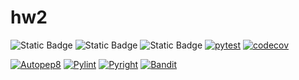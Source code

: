 # hw2
![Static Badge](https://img.shields.io/badge/language-python-blue)
![Static Badge](https://img.shields.io/badge/license-MIT-purple)
![Static Badge](https://img.shields.io/badge/platform-linux-green)
[![pytest](https://github.com/vegechick510/hw2/actions/workflows/pytest.yml/badge.svg)](https://github.com/vegechick510/hw2/actions/workflows/pytest.yml)
[![codecov](https://codecov.io/github/vegechick510/hw2/graph/badge.svg?token=4EQA2YJBNM)](https://codecov.io/github/vegechick510/hw2)

[![Autopep8](https://github.com/vegechick510/hw2/actions/workflows/autopep8.yml/badge.svg)](https://github.com/vegechick510/hw2/actions/workflows/autopep8.yml)
[![Pylint](https://github.com/vegechick510/hw2/actions/workflows/pylint.yml/badge.svg)](https://github.com/vegechick510/hw2/actions/workflows/pylint.yml)
[![Pyright](https://github.com/vegechick510/hw2/actions/workflows/pyright.yml/badge.svg)](https://github.com/vegechick510/hw2/actions/workflows/pyright.yml)
[![Bandit](https://github.com/vegechick510/hw2/actions/workflows/bandit.yml/badge.svg)](https://github.com/vegechick510/hw2/actions/workflows/bandit.yml)

